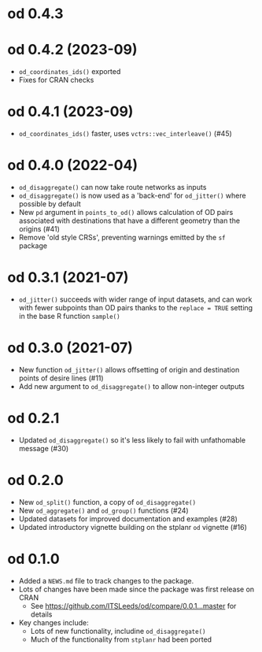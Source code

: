 # od 0.4.3

# od 0.4.2 (2023-09)

* `od_coordinates_ids()` exported
* Fixes for CRAN checks

# od 0.4.1 (2023-09)

* `od_coordinates_ids()` faster, uses `vctrs::vec_interleave()` (#45)

# od 0.4.0 (2022-04)

* `od_disaggregate()` can now take route networks as inputs
* `od_disaggregate()` is now used as a 'back-end' for `od_jitter()` where possible by default
* New `pd` argument in `points_to_od()` allows calculation of OD pairs associated
  with destinations that have a different geometry than the origins (#41)
* Remove 'old style CRSs', preventing warnings emitted by the `sf` package

# od 0.3.1 (2021-07)

* `od_jitter()` succeeds with wider range of input datasets, and can work with fewer subpoints than OD pairs thanks to the `replace = TRUE` setting in the base R function `sample()`

# od 0.3.0 (2021-07)

* New function `od_jitter()` allows offsetting of origin and destination points of desire lines (#11)
* Add new argument to `od_disaggregate()` to allow non-integer outputs

# od 0.2.1

* Updated `od_disaggregate()` so it's less likely to fail with unfathomable message (#30)

# od 0.2.0

* New `od_split()` function, a copy of `od_disaggregate()`
* New `od_aggregate()` and `od_group()` functions (#24)
* Updated datasets for improved documentation and examples (#28)
* Updated introductory vignette building on the stplanr `od` vignette (#16)

# od 0.1.0

* Added a `NEWS.md` file to track changes to the package.
* Lots of changes have been made since the package was first release on CRAN
  * See https://github.com/ITSLeeds/od/compare/0.0.1...master for details
* Key changes include:
  * Lots of new functionality, includine `od_disaggregate()`
  * Much of the functionality from `stplanr` had been ported

